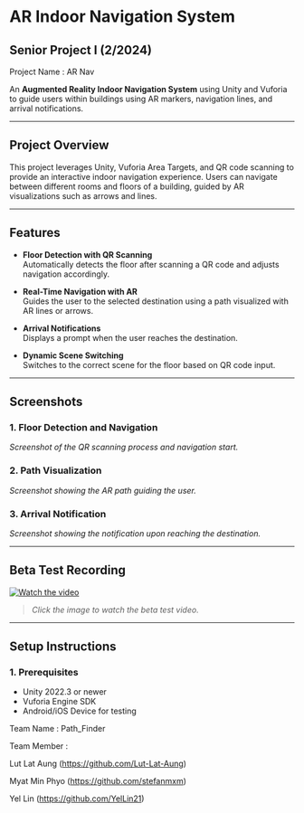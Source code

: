 
# **AR Indoor Navigation System**
Senior Project I (2/2024)
------------------------------------------
Project Name : AR Nav

An **Augmented Reality Indoor Navigation System** using Unity and Vuforia to guide users within buildings using AR markers, navigation lines, and arrival notifications.

---

## **Project Overview**

This project leverages Unity, Vuforia Area Targets, and QR code scanning to provide an interactive indoor navigation experience. Users can navigate between different rooms and floors of a building, guided by AR visualizations such as arrows and lines.

---

## **Features**

- **Floor Detection with QR Scanning**  
  Automatically detects the floor after scanning a QR code and adjusts navigation accordingly.

- **Real-Time Navigation with AR**  
  Guides the user to the selected destination using a path visualized with AR lines or arrows.

- **Arrival Notifications**  
  Displays a prompt when the user reaches the destination.

- **Dynamic Scene Switching**  
  Switches to the correct scene for the floor based on QR code input.

---

## **Screenshots**

### **1. Floor Detection and Navigation**
_Screenshot of the QR scanning process and navigation start._

### **2. Path Visualization**
_Screenshot showing the AR path guiding the user._

### **3. Arrival Notification**
_Screenshot showing the notification upon reaching the destination._

---

## **Beta Test Recording**

[![Watch the video](https://img.youtube.com/vi/placeholder/0.jpg)](https://assumptionuniversity-my.sharepoint.com/:v:/g/personal/u6520242_au_edu/EROcp4ibFsxPrrAGiJYkq_ABJDK3x0MoDkS540QtE_W01Q?e=6eg5iK)

> _Click the image to watch the beta test video._

---

## **Setup Instructions**

### **1. Prerequisites**
- Unity 2022.3 or newer
- Vuforia Engine SDK
- Android/iOS Device for testing


    
Team Name : Path_Finder

Team Member :

Lut Lat Aung (https://github.com/Lut-Lat-Aung)

Myat Min Phyo (https://github.com/stefanmxm)

Yel Lin (https://github.com/YelLin21)
